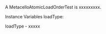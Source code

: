 A MetacelloAtomicLoadOrderTest is xxxxxxxxx.Instance Variables	loadType:		<Object>loadType	- xxxxx